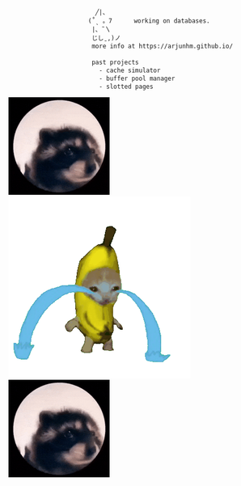 

                            ╱|、  
                          (˚ˎ 。7      working on databases.
                           |、˜〵     
                           じしˍ,)ノ  
                           more info at https://arjunhm.github.io/

                           past projects
                             - cache simulator
                             - buffer pool manager
                             - slotted pages

![pedro GIF](https://github.com/arjunhm/arjunhm/blob/main/pedro.gif?raw=true)
![banana-crying-cat GIF](https://github.com/arjunhm/arjunhm/blob/main/banana-crying-cat.gif?raw=true)
![pedro GIF](https://github.com/arjunhm/arjunhm/blob/main/pedro.gif?raw=true)
